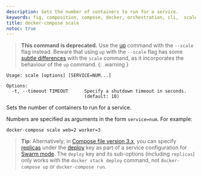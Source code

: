 ```yaml
---
description: Sets the number of containers to run for a service.
keywords: fig, composition, compose, docker, orchestration, cli,  scale
title: docker-compose scale
notoc: true
---
```


> **This command is deprecated.** Use the [up](up.md) command with the
  `--scale` flag instead. Beware that using `up` with the `--scale` flag has
  some [subtle differences](https://github.com/docker/compose/issues/5251) with
  the `scale` command, as it incorporates the behaviour of the `up` command.
  {: .warning }

```
Usage: scale [options] [SERVICE=NUM...]

Options:
  -t, --timeout TIMEOUT      Specify a shutdown timeout in seconds.
                             (default: 10)
```

Sets the number of containers to run for a service.

Numbers are specified as arguments in the form `service=num`. For example:

    docker-compose scale web=2 worker=3

>**Tip**: Alternatively, in
[Compose file version 3.x](/compose/compose-file/index.md), you can specify
[replicas](/compose/compose-file/index.md#replicas)
under the [deploy](/compose/compose-file/index.md#deploy) key as part of a
service configuration for [Swarm mode](/engine/swarm/). The `deploy` key and its sub-options (including `replicas`) only works with the `docker stack deploy` command, not `docker-compose up` or `docker-compose run`.
